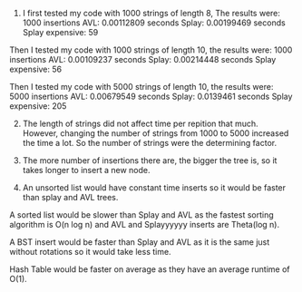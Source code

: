 1) I first tested my code with 1000 strings of length 8, The results were:
1000 insertions
AVL: 0.00112809 seconds
Splay: 0.00199469 seconds
Splay expensive: 59

Then I tested my code with 1000 strings of length 10, the results were:
1000 insertions
AVL: 0.00109237 seconds
Splay: 0.00214448 seconds
Splay expensive: 56

Then I tested my code with 5000 strings of length 10, the results were:
5000 insertions
AVL: 0.00679549 seconds
Splay: 0.0139461 seconds
Splay expensive: 205

2) The length of strings did not affect time per repition that much. However, 
changing the number of strings from 1000 to 5000 increased the time a lot. So
the number of strings were the determining factor.

3) The more number of insertions there are, the bigger the tree is, so it takes
longer to insert a new node.

4) An unsorted list would have constant time inserts so it would be faster than 
splay and AVL trees.

A sorted list would be slower than Splay and AVL as the fastest sorting algorithm is
O(n log n) and AVL and Splayyyyyy inserts are Theta(log n).

A BST insert would be faster than Splay and AVL as it is the same just without rotations
so it would take less time.

Hash Table would be faster on average as they have an average runtime of O(1).